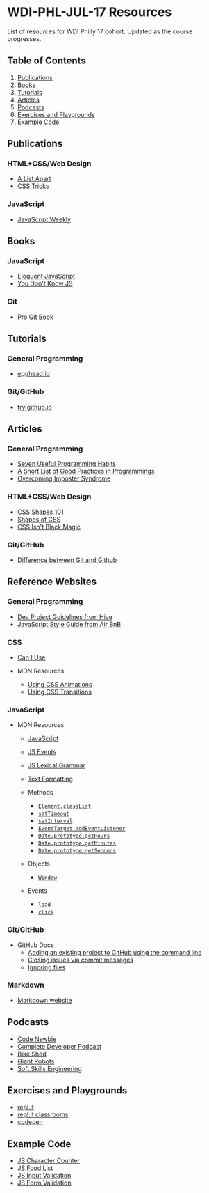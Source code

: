 # WDI-PHL-JUL-17 Resources

List of resources for WDI Philly 17 cohort. Updated as the course progresses. 

## Table of Contents

1. [Publications](#publications)
2. [Books](#books)
3. [Tutorials](#tutorials)
4. [Articles](#articles)
5. [Podcasts](#podcasts)
6. [Exercises and Playgrounds](#exercises-and-playgrounds)
7. [Example Code](#example-code)

















## Publications

### HTML+CSS/Web Design

- [A List Apart](https://alistapart.com)
- [CSS Tricks](https://css-tricks.com)

### JavaScript

- [JavaScript Weekly](http://javascriptweekly.com/)

## Books

### JavaScript

- [Eloquent JavaScript](http://eloquentjavascript.net/)
- [You Don't Know JS](https://maximdenisov.gitbooks.io/you-don-t-know-js/content/)

### Git

- [Pro Git Book](https://git-scm.com/book/en/v2)

## Tutorials

### General Programming

- [egghead.io](https://egghead.io)

### Git/GitHub

- [try.github.io](https://try.github.io/levels/1/challenges/1)

## Articles

### General Programming

- [Seven Useful Programming Habits](http://binarforge.com/blog/seven-useful-programming-habits)
- [A Short List of Good Practices in Programmings](https://x-team.com/blog/good-programming-practices-blog-post-wip/?utm_source=xweekly&utm_medium=xweekly&utm_campaign=xweekly)
- [Overcoming Imposter Syndrome](https://medium.com/@aliciatweet/overcoming-impostor-syndrome-bdae04e46ec5)

### HTML+CSS/Web Design

- [CSS Shapes 101](https://alistapart.com/article/css-shapes-101)
- [Shapes of CSS](https://css-tricks.com/examples/ShapesOfCSS/)
- [CSS Isn't Black Magic](https://medium.freecodecamp.org/its-not-dark-magic-pulling-back-the-curtains-from-your-stylesheets-c8d677fa21b2)

### Git/GitHub

- [Difference between Git and Github](https://stackoverflow.com/questions/13321556/difference-between-git-and-github)

## Reference Websites

### General Programming
- [Dev Project Guidelines from Hive](https://github.com/wearehive/project-guidelines)
- [JavaScript Style Guide from Air BnB](https://github.com/airbnb/javascript)

### CSS

- [Can I Use](http://caniuse.com/)

- MDN Resources
	- [Using CSS Animations](https://developer.mozilla.org/en-US/docs/Web/CSS/CSS_Animations/Using_CSS_animations)
	- [Using CSS Transitions](https://developer.mozilla.org/en-US/docs/Web/CSS/CSS_Transitions/Using_CSS_transitions)

### JavaScript
	
- MDN Resources
	- [JavaScript](https://developer.mozilla.org/en-US/docs/Web/JavaScript)
	- [JS Events](https://developer.mozilla.org/en-US/docs/Web/Events)
	- [JS Lexical Grammar](https://developer.mozilla.org/en-US/docs/Web/JavaScript/Reference/Lexical_grammar)
	- [Text Formatting](https://developer.mozilla.org/en-US/docs/Web/JavaScript/Guide/Text_formatting)
	
	- Methods
		- [`Element.classList`](https://developer.mozilla.org/en-US/docs/Web/API/Element/classList)
		- [`setTimeout`](https://developer.mozilla.org/en-US/docs/Web/API/WindowOrWorkerGlobalScope/setTimeout)
		- [`setInterval`](https://developer.mozilla.org/en-US/docs/Web/API/WindowOrWorkerGlobalScope/setInterval)
		- [`EventTarget.addEventListener`](https://developer.mozilla.org/en-US/docs/Web/API/EventTarget/addEventListener)
		- [`Date.prototype.getHours`](https://developer.mozilla.org/en-US/docs/Web/JavaScript/Reference/Global_Objects/Date/getHours)
		- [`Date.prototype.getMinutes`](https://developer.mozilla.org/en-US/docs/Web/JavaScript/Reference/Global_Objects/Date/getMinutes)
		- [`Date.prototype.getSeconds`](https://developer.mozilla.org/en-US/docs/Web/JavaScript/Reference/Global_Objects/Date/getSeconds)
	
	- Objects
		- [`Window`](https://developer.mozilla.org/en-US/docs/Web/API/Window)
	
	- Events
		- [`load`](https://developer.mozilla.org/en-US/docs/Web/Events/load)
		- [`click`](https://developer.mozilla.org/en-US/docs/Web/Events/click)

### Git/GitHub

- GitHub Docs
	- [Adding an existing project to GitHub using the command line](https://help.github.com/articles/adding-an-existing-project-to-github-using-the-command-line/)
	- [Closing issues via commit messages](https://help.github.com/articles/closing-issues-via-commit-messages/)
	- [Ignoring files](https://help.github.com/articles/ignoring-files/)

### Markdown

- [Markdown website](https://daringfireball.net/projects/markdown/syntax)

## Podcasts

- [Code Newbie](http://www.codenewbie.org/)
- [Complete Developer Podcast](http://completedeveloperpodcast.com/)
- [Bike Shed](http://bikeshed.fm/)
- [Giant Robots](http://giantrobots.fm/)
- [Soft Skills Engineering](https://softskills.audio/)

## Exercises and Playgrounds

- [repl.it](https://repl.it)
- [repl.it classrooms](https://repl.it/site/classrooms)
- [codepen](https://codepen.io/)

## Example Code

- [JS Character Counter](https://codepen.io/BeejLuig/pen/bROXKo)
- [JS Food List](https://codepen.io/BeejLuig/pen/GEzgWZ)
- [JS Input Validation](https://codepen.io/BeejLuig/pen/KqJeeY)
- [JS Form Validation](https://codepen.io/BeejLuig/pen/PjVwmG?editors=1010/)
